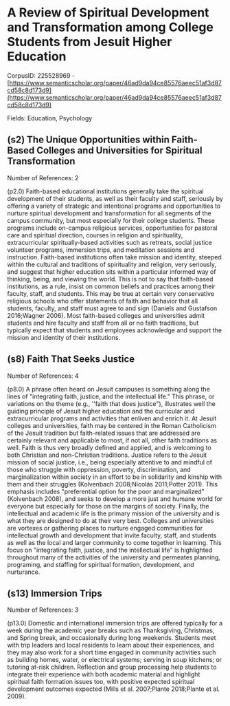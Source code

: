 # A Review of Spiritual Development and Transformation among College Students from Jesuit Higher Education

CorpusID: 225528969 - [https://www.semanticscholar.org/paper/46ad9da94ce85576aeec51af3d87cd58c8d173d9](https://www.semanticscholar.org/paper/46ad9da94ce85576aeec51af3d87cd58c8d173d9)

Fields: Education, Psychology

## (s2) The Unique Opportunities within Faith-Based Colleges and Universities for Spiritual Transformation
Number of References: 2

(p2.0) Faith-based educational institutions generally take the spiritual development of their students, as well as their faculty and staff, seriously by offering a variety of strategic and intentional programs and opportunities to nurture spiritual development and transformation for all segments of the campus community, but most especially for their college students. These programs include on-campus religious services, opportunities for pastoral care and spiritual direction, courses in religion and spirituality, extracurricular spiritually-based activities such as retreats, social justice volunteer programs, immersion trips, and meditation sessions and instruction. Faith-based institutions often take mission and identity, steeped within the cultural and traditions of spirituality and religion, very seriously, and suggest that higher education sits within a particular informed way of thinking, being, and viewing the world. This is not to say that faith-based institutions, as a rule, insist on common beliefs and practices among their faculty, staff, and students. This may be true at certain very conservative religious schools who offer statements of faith and behavior that all students, faculty, and staff must agree to and sign (Daniels and Gustafson 2016;Wagner 2006). Most faith-based colleges and universities admit students and hire faculty and staff from all or no faith traditions, but typically expect that students and employees acknowledge and support the mission and identity of their institutions.
## (s8) Faith That Seeks Justice
Number of References: 4

(p8.0) A phrase often heard on Jesuit campuses is something along the lines of "integrating faith, justice, and the intellectual life." This phrase, or variations on the theme (e.g., ''faith that does justice"), illustrates well the guiding principle of Jesuit higher education and the curricular and extracurricular programs and activities that enliven and enrich it. At Jesuit colleges and universities, faith may be centered in the Roman Catholicism of the Jesuit tradition but faith-related issues that are addressed are certainly relevant and applicable to most, if not all, other faith traditions as well. Faith is thus very broadly defined and applied, and is welcoming to both Christian and non-Christian traditions. Justice refers to the Jesuit mission of social justice, i.e., being especially attentive to and mindful of those who struggle with oppression, poverty, discrimination, and marginalization within society in an effort to be in solidarity and kinship with them and their struggles (Kolvenbach 2008;Nicolás 2011;Potter 2011). This emphasis includes "preferential option for the poor and marginalized" (Kolvenbach 2008), and seeks to develop a more just and humane world for everyone but especially for those on the margins of society. Finally, the intellectual and academic life is the primary mission of the university and is what they are designed to do at their very best. Colleges and universities are vortexes or gathering places to nurture engaged communities for intellectual growth and development that invite faculty, staff, and students as well as the local and larger community to come together in learning. This focus on "integrating faith, justice, and the intellectual life" is highlighted throughout many of the activities of the university and permeates planning, programing, and staffing for spiritual formation, development, and nurturance.
## (s13) Immersion Trips
Number of References: 3

(p13.0) Domestic and international immersion trips are offered typically for a week during the academic year breaks such as Thanksgiving, Christmas, and Spring break, and occasionally during long weekends. Students meet with trip leaders and local residents to learn about their experiences, and they may also work for a short time engaged in community activities such as building homes, water, or electrical systems; serving in soup kitchens; or tutoring at-risk children. Reflection and group processing help students to integrate their experience with both academic material and highlight spiritual faith formation issues too, with positive expected spiritual development outcomes expected (Mills et al. 2007;Plante 2018;Plante et al. 2009).
